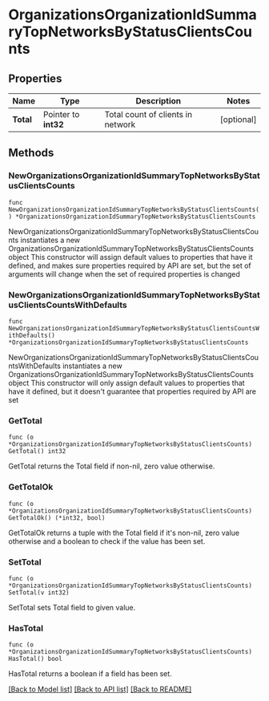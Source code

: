 # OrganizationsOrganizationIdSummaryTopNetworksByStatusClientsCounts

## Properties

Name | Type | Description | Notes
------------ | ------------- | ------------- | -------------
**Total** | Pointer to **int32** | Total count of clients in network | [optional] 

## Methods

### NewOrganizationsOrganizationIdSummaryTopNetworksByStatusClientsCounts

`func NewOrganizationsOrganizationIdSummaryTopNetworksByStatusClientsCounts() *OrganizationsOrganizationIdSummaryTopNetworksByStatusClientsCounts`

NewOrganizationsOrganizationIdSummaryTopNetworksByStatusClientsCounts instantiates a new OrganizationsOrganizationIdSummaryTopNetworksByStatusClientsCounts object
This constructor will assign default values to properties that have it defined,
and makes sure properties required by API are set, but the set of arguments
will change when the set of required properties is changed

### NewOrganizationsOrganizationIdSummaryTopNetworksByStatusClientsCountsWithDefaults

`func NewOrganizationsOrganizationIdSummaryTopNetworksByStatusClientsCountsWithDefaults() *OrganizationsOrganizationIdSummaryTopNetworksByStatusClientsCounts`

NewOrganizationsOrganizationIdSummaryTopNetworksByStatusClientsCountsWithDefaults instantiates a new OrganizationsOrganizationIdSummaryTopNetworksByStatusClientsCounts object
This constructor will only assign default values to properties that have it defined,
but it doesn't guarantee that properties required by API are set

### GetTotal

`func (o *OrganizationsOrganizationIdSummaryTopNetworksByStatusClientsCounts) GetTotal() int32`

GetTotal returns the Total field if non-nil, zero value otherwise.

### GetTotalOk

`func (o *OrganizationsOrganizationIdSummaryTopNetworksByStatusClientsCounts) GetTotalOk() (*int32, bool)`

GetTotalOk returns a tuple with the Total field if it's non-nil, zero value otherwise
and a boolean to check if the value has been set.

### SetTotal

`func (o *OrganizationsOrganizationIdSummaryTopNetworksByStatusClientsCounts) SetTotal(v int32)`

SetTotal sets Total field to given value.

### HasTotal

`func (o *OrganizationsOrganizationIdSummaryTopNetworksByStatusClientsCounts) HasTotal() bool`

HasTotal returns a boolean if a field has been set.


[[Back to Model list]](../README.md#documentation-for-models) [[Back to API list]](../README.md#documentation-for-api-endpoints) [[Back to README]](../README.md)



